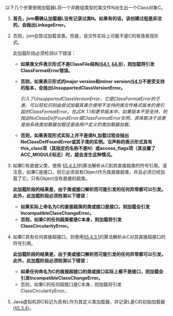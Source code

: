 以下几个步骤使用加载器L将一个非数组类型的类文件N派生出一个Class对象C。

1. **首先，jvm需确认加载器L没有记录过类N。如果有的话，该创建过程是非法的，会抛出LinkageError。**

2. 否则，jvm会尝试加载该类。但是，该文件实际上可能不是C的有效表现形式。

   此加载阶段必须检测以下错误：

   - **如果类文件表示形式不是ClassFile结构([§4.1](https://docs.oracle.com/javase/specs/jvms/se12/html/jvms-4.html#jvms-4.1), [§4.8](https://docs.oracle.com/javase/specs/jvms/se12/html/jvms-4.html#jvms-4.8))，则加载将引发ClassFormatError错误。**

   - **否则，如果表示形式的major version和minor version([§4.1](https://docs.oracle.com/javase/specs/jvms/se12/html/jvms-4.html#jvms-4.1))不是受支持的版本，会抛出UnsupportedClassVersionError。**

     *引入了UnsupportedClassVersionError，它是ClassFormatError的子类，可以轻松识别由尝试加载其表示使用不支持的类文件格式版本的类引起的ClassFormatError。在JDK 1.1和更早版本中，如果版本不受支持，则抛出NoClassDefFoundError或ClassFormatError实例，具体取决于该类是由系统类加载器加载还是由用户定义的类加载器加载。*

   - **否则，如果表现形式实际上并不是类N,加载过程会抛出NoClassDefFoundError或其子类的实例。当声称的表示形式具有this_class项（其指定的名称不是N）或access_flags项（其设置了ACC_MODULE标志）时，就会发生这种情况。**

3. 如果C有直接父类，使用 [§5.4.3.1](https://docs.oracle.com/javase/specs/jvms/se12/html/jvms-5.html#jvms-5.4.3.1)的算法解析从C到其直接超类的符号引用。请注意，如果C是接口，则它必须具有Object作为其直接超类，并且必须已经加载了它。只有Object没有直接的超类。

   **此加载阶段的结果是，由于类或接口解析而可能引发的任何异常都可以引发。此外，此加载阶段必须检测以下错误：**

   - **如果实际上命名为C的直接超类的类或接口是接口，则加载会引发IncompatibleClassChangeError。**
   - **否则，如果C的任何超类都是C本身，则加载将引发ClassCircularityError。**

4. 如果C具有任何直接超接口，则使用[§5.4.3.1](https://docs.oracle.com/javase/specs/jvms/se12/html/jvms-5.html#jvms-5.4.3.1)的算法解析从C对其直接超接口的符号引用。

   **此加载阶段的结果是，由于类或接口解析而可能引发的任何异常都可以引发。此外，此加载阶段必须检测以下错误：**

   - **如果任何命名为C的直接超接口的类或接口实际上都不是接口，则加载会引发IncompatibleClassChangeError。**
   - 否则，如果C的任何超接口是C本身，则加载将引发ClassCircularityError。

5. Java虚拟机将C标记为具有L作为其定义类加载器，并记录L是C的初始加载器([§5.3.4](https://docs.oracle.com/javase/specs/jvms/se12/html/jvms-5.html#jvms-5.3.4))。